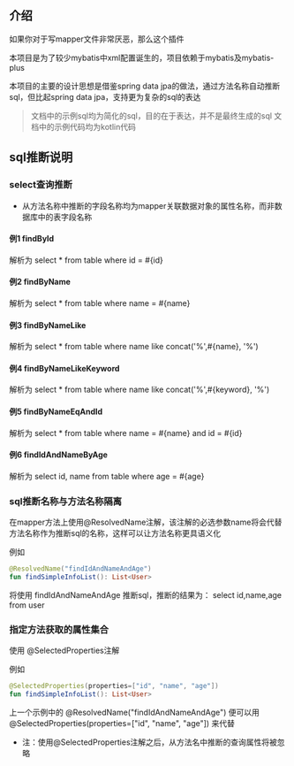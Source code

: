 ## 介绍

如果你对于写mapper文件非常厌恶，那么这个插件 

本项目是为了较少mybatis中xml配置诞生的，项目依赖于mybatis及mybatis-plus

本项目的主要的设计思想是借鉴spring data jpa的做法，通过方法名称自动推断sql，但比起spring data jpa，支持更为复杂的sql的表达

> 文档中的示例sql均为简化的sql，目的在于表达，并不是最终生成的sql
> 文档中的示例代码均为kotlin代码

## sql推断说明

### select查询推断

- 从方法名称中推断的字段名称均为mapper关联数据对象的属性名称，而非数据库中的表字段名称

#### 例1 findById

解析为 select * from table where id = #{id}

#### 例2 findByName

解析为 select * from table where name = #{name}

#### 例3 findByNameLike

解析为 select * from table where name like concat('%',#{name}, '%')

#### 例4 findByNameLikeKeyword

解析为 select * from table where name like concat('%',#{keyword}, '%')

#### 例5 findByNameEqAndId 

解析为 select * from table where name = #{name} and id = #{id}

#### 例6 findIdAndNameByAge

解析为 select id, name from table where age = #{age}

### sql推断名称与方法名称隔离

在mapper方法上使用@ResolvedName注解，该注解的必选参数name将会代替方法名称作为推断sql的名称，这样可以让方法名称更具语义化

例如 
```kotlin
@ResolvedName("findIdAndNameAndAge")
fun findSimpleInfoList(): List<User>
```
将使用 findIdAndNameAndAge 推断sql，推断的结果为：
select id,name,age from user

### 指定方法获取的属性集合

使用 @SelectedProperties注解

例如
```kotlin
@SelectedProperties(properties=["id", "name", "age"])
fun findSimpleInfoList(): List<User>
```
 
上一个示例中的 @ResolvedName("findIdAndNameAndAge") 便可以用 @SelectedProperties(properties=["id", "name", "age"]) 来代替

- 注：使用@SelectedProperties注解之后，从方法名中推断的查询属性将被忽略